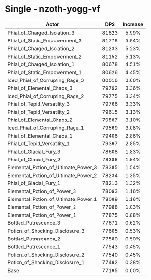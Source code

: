 # Single - nzoth-yogg-vf
| Actor | DPS | Increase |
|---|:---:|:---:|
|Phial_of_Charged_Isolation_3|81823|5.99%|
|Phial_of_Static_Empowerment_3|81778|5.94%|
|Phial_of_Charged_Isolation_2|81233|5.23%|
|Phial_of_Static_Empowerment_2|81152|5.13%|
|Phial_of_Charged_Isolation_1|80678|4.51%|
|Phial_of_Static_Empowerment_1|80626|4.45%|
|Iced_Phial_of_Corrupting_Rage_3|80018|3.66%|
|Phial_of_Elemental_Chaos_3|79792|3.36%|
|Iced_Phial_of_Corrupting_Rage_2|79775|3.34%|
|Phial_of_Tepid_Versatility_3|79766|3.33%|
|Phial_of_Tepid_Versatility_2|79615|3.13%|
|Phial_of_Elemental_Chaos_2|79587|3.10%|
|Iced_Phial_of_Corrupting_Rage_1|79569|3.08%|
|Phial_of_Elemental_Chaos_1|79406|2.86%|
|Phial_of_Tepid_Versatility_1|79397|2.85%|
|Phial_of_Glacial_Fury_3|78608|1.83%|
|Phial_of_Glacial_Fury_2|78386|1.54%|
|Elemental_Potion_of_Ultimate_Power_3|78385|1.54%|
|Elemental_Potion_of_Ultimate_Power_2|78234|1.35%|
|Phial_of_Glacial_Fury_1|78213|1.32%|
|Elemental_Potion_of_Power_3|78093|1.16%|
|Elemental_Potion_of_Ultimate_Power_1|78089|1.16%|
|Elemental_Potion_of_Power_2|77988|1.03%|
|Elemental_Potion_of_Power_1|77875|0.88%|
|Bottled_Putrescence_3|77671|0.62%|
|Potion_of_Shocking_Disclosure_3|77605|0.53%|
|Bottled_Putrescence_2|77580|0.50%|
|Bottled_Putrescence_1|77543|0.45%|
|Potion_of_Shocking_Disclosure_2|77540|0.45%|
|Potion_of_Shocking_Disclosure_1|77492|0.38%|
|Base|77195|0.00%|
